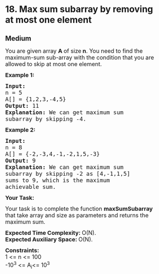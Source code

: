 # 18. Max sum subarray by removing at most one element
## Medium 
<div class="problem-statement" style="user-select: auto;">
                <p style="user-select: auto;"></p><p style="user-select: auto;"><span style="font-size: 18px; user-select: auto;">You are given array <strong style="user-select: auto;">A </strong>of size<strong style="user-select: auto;"> n</strong>. You need to find the maximum-sum sub-array with the condition that you are allowed to skip at most one element.</span></p>

<p style="user-select: auto;"><span style="font-size: 18px; user-select: auto;"><strong style="user-select: auto;">Example 1:</strong></span></p>

<pre style="user-select: auto;"><span style="font-size: 18px; user-select: auto;"><strong style="user-select: auto;">Input:
</strong>n = 5
A[] = {1,2,3,-4,5}
<strong style="user-select: auto;">Output: </strong>11<strong style="user-select: auto;">
Explanation: </strong>We can get maximum sum
subarray by skipping -4.</span></pre>

<p style="user-select: auto;"><span style="font-size: 18px; user-select: auto;"><strong style="user-select: auto;">Example 2:</strong></span></p>

<pre style="user-select: auto;"><span style="font-size: 18px; user-select: auto;"><strong style="user-select: auto;">Input:
</strong>n = 8
A[] = {-2,-3,4,-1,-2,1,5,-3}
<strong style="user-select: auto;">Output: </strong>9<strong style="user-select: auto;">
Explanation: </strong>We can get maximum sum
subarray by skipping -2 as [4,-1,1,5]
sums to 9, which is the maximum
achievable sum.</span></pre>

<p style="user-select: auto;"><span style="font-size: 18px; user-select: auto;"><strong style="user-select: auto;">Your Task:</strong></span></p>

<p style="user-select: auto;"><span style="font-size: 18px; user-select: auto;">Your task is to complete the function <strong style="user-select: auto;">maxSumSubarray</strong> that take array and size as parameters and returns the maximum sum.</span></p>

<p style="user-select: auto;"><span style="font-size: 18px; user-select: auto;"><strong style="user-select: auto;">Expected Time Complexity:&nbsp;</strong>O(N).<br style="user-select: auto;">
<strong style="user-select: auto;">Expected Auxiliary Space:&nbsp;</strong>O(N).</span></p>

<p style="user-select: auto;"><span style="font-size: 18px; user-select: auto;"><strong style="user-select: auto;">Constraints:</strong><br style="user-select: auto;">
1 &lt;= n &lt;= 100<br style="user-select: auto;">
-10<sup style="user-select: auto;">3</sup> &lt;= A<sub style="user-select: auto;">i</sub>&lt;= 10<sup style="user-select: auto;">3</sup></span></p>
 <p style="user-select: auto;"></p>
            </div>